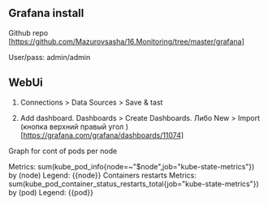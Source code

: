 ## Grafana install

Github repo [https://github.com/Mazurovsasha/16.Monitoring/tree/master/grafana]

User/pass: admin/admin

## WebUi

1. Connections > Data Sources > Save & tast

2. Add dashboard. Dashboards > Create Dashboards. Либо New > Import (кнопка верхний правый угол ) [https://grafana.com/grafana/dashboards/11074]

Graph for cont of pods per node

Metrics: sum(kube_pod_info{node=~"$node",job="kube-state-metrics"}) by (node)
Legend: {{node}}
Containers restarts
Metrics: sum(kube_pod_container_status_restarts_total{job="kube-state-metrics"}) by (pod)
Legend: {{pod}}